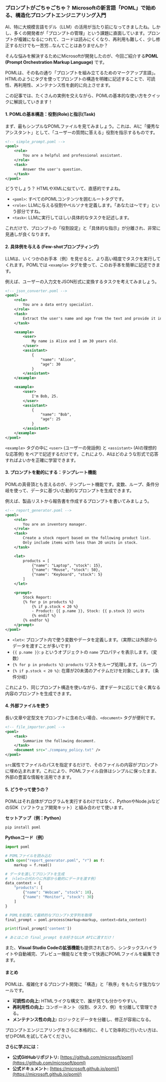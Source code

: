 ### **プロンプトがごちゃごちゃ？ Microsoftの新言語「POML」で始める、構造化プロンプトエンジニアリング入門**

AI、特に大規模言語モデル（LLM）の活用が当たり前になってきましたね。しかし、多くの開発者が「プロンプトの管理」という課題に直面しています。プロンプトが複雑になるにつれて、コードは読みにくくなり、再利用も難しく、少し修正するだけでも一苦労…なんてことはありませんか？

そんな悩みを解決するためにMicrosoftが開発したのが、今回ご紹介する**POML (Prompt Orchestration Markup Language)** です。

POMLは、その名の通り「プロンプトを組み立てるためのマークアップ言語」。HTMLのようにタグを使ってプロンプトの構造を明確に記述することで、可読性、再利用性、メンテナンス性を劇的に向上させます。

この記事では、たくさんの実例を交えながら、POMLの基本的な使い方をクイックに解説していきます！

#### **1. POMLの基本構造：役割(Role)と指示(Task)**

まず、最もシンプルなPOMLファイルを見てみましょう。これは、AIに「優秀なアシスタント」として、「ユーザーの質問に答える」役割を指示するものです。

```xml
<!-- simple_prompt.poml -->
<poml>
    <role>
        You are a helpful and professional assistant.
    </role>
    <task>
        Answer the user's question.
    </task>
</poml>
```

どうでしょう？ HTMLやXMLに似ていて、直感的ですよね。
*   `<poml>`: すべてのPOMLコンテンツを囲むルートタグです。
*   `<role>`: LLMに与える役割やペルソナを定義します。「あなたは〜です」という部分ですね。
*   `<task>`: LLMに実行してほしい具体的なタスクを記述します。

これだけで、プロンプトの「役割設定」と「具体的な指示」が分離され、非常に見通しが良くなります。

#### **2. 具体例を与える (Few-shotプロンプティング)**

LLMは、いくつかのお手本（例）を見せると、より高い精度でタスクを実行してくれます。POMLでは `<example>` タグを使って、このお手本を簡単に記述できます。

例えば、ユーザーの入力文をJSON形式に変換するタスクを考えてみましょう。

```xml
<!-- json_converter.poml -->
<poml>
    <role>
        You are a data entry specialist.
    </role>
    <task>
        Extract the user's name and age from the text and provide it in JSON format.
    </task>

    <example>
        <user>
            My name is Alice and I am 30 years old.
        </user>
        <assistant>
            {
                "name": "Alice",
                "age": 30
            }
        </assistant>
    </example>

    <example>
        <user>
            I'm Bob, 25.
        </user>
        <assistant>
            {
                "name": "Bob",
                "age": 25
            }
        </assistant>
    </example>
</poml>
```

`<example>` タグの中に `<user>` (ユーザーの発話例) と `<assistant>` (AIの理想的な応答例) をペアで記述するだけです。これにより、AIはどのような形式で応答すればよいかを正確に学習できます。

#### **3. プロンプトを動的にする：テンプレート機能**

POMLの真骨頂とも言えるのが、テンプレート機能です。変数、ループ、条件分岐を使って、データに基づいた動的なプロンプトを生成できます。

例えば、製品リストから報告書を作成するプロンプトを書いてみましょう。

```xml
<!-- report_generator.poml -->
<poml>
    <role>
        You are an inventory manager.
    </role>
    <task>
        Create a stock report based on the following product list.
        Only include items with less than 20 units in stock.
    </task>

    <let>
        products = [
            {"name": "Laptop", "stock": 15},
            {"name": "Mouse", "stock": 50},
            {"name": "Keyboard", "stock": 5}
        ]
    </let>

    <prompt>
        Stock Report:
        {% for p in products %}
            {% if p.stock < 20 %}
            - Product: {{ p.name }}, Stock: {{ p.stock }} units
            {% endif %}
        {% endfor %}
    </prompt>
</poml>
```

*   `<let>`: プロンプト内で使う変数やデータを定義します。（実際には外部からデータを渡すことが多いです）
*   `{{ p.name }}`: `p` というオブジェクトの `name` プロパティを表示します。（変数）
*   `{% for p in products %}`: `products` リストをループ処理します。（ループ）
*   `{% if p.stock < 20 %}`: 在庫が20未満のアイテムだけを対象にします。（条件分岐）

これにより、同じプロンプト構造を使いながら、渡すデータに応じて全く異なる内容のプロンプトを生成できます。

#### **4. 外部ファイルを使う**

長い文章や定型文をプロンプトに含めたい場合、`<document>` タグが便利です。

```xml
<!-- file_importer.poml -->
<poml>
    <task>
        Summarize the following document.
    </task>
    <document src="./company_policy.txt" />
</poml>
```

`src`属性でファイルのパスを指定するだけで、そのファイルの内容がプロンプトに埋め込まれます。これにより、POMLファイル自体はシンプルに保ったまま、外部の豊富な情報を活用できます。

#### **5. どうやって使うの？**

POMLはそれ自体がプログラムを実行するわけではなく、PythonやNode.jsなどのSDK（ソフトウェア開発キット）と組み合わせて使います。

**セットアップ（例：Python）**
```bash
pip install poml
```

**Pythonコード（例）**
```python
import poml

# POMLファイルを読み込む
with open("report_generator.poml", "r") as f:
    markup = f.read()

# データを渡してプロンプトを生成
# （<let>の代わりに外部から動的にデータを渡す例）
data_context = {
    "products": [
        {"name": "Webcam", "stock": 10},
        {"name": "Monitor", "stock": 30}
    ]
}

# POMLを処理して最終的なプロンプト文字列を取得
final_prompt = poml.process(markup=markup, context=data_context)

print(final_prompt['content'])

# あとはこの final_prompt をお好きなLLM APIに渡すだけ！
```

また、**Visual Studio Codeの拡張機能**も提供されており、シンタックスハイライトや自動補完、プレビュー機能などを使って快適にPOMLファイルを編集できます。

#### **まとめ**

POMLは、複雑化するプロンプト開発に「構造」と「秩序」をもたらす強力なツールです。

*   **可読性の向上:** HTMLライクな構文で、誰が見ても分かりやすい。
*   **再利用性の向上:** コンポーネント（役割、タスク、例）を分離して管理できる。
*   **メンテナンス性の向上:** ロジックとデータを分離し、修正が容易になる。

プロンプトエンジニアリングをさらに本格的に、そして効率的に行いたい方は、ぜひPOMLを試してみてください。

**さらに学ぶには：**
*   **公式GitHubリポジトリ:** [https://github.com/microsoft/poml](https://github.com/microsoft/poml)
*   **公式ドキュメント:** [https://microsoft.github.io/poml/](https://microsoft.github.io/poml/)
